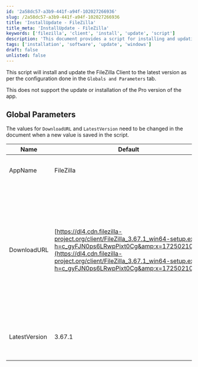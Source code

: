 ```yaml
---
id: '2a58dc57-a3b9-441f-a94f-102027266936'
slug: /2a58dc57-a3b9-441f-a94f-102027266936
title: 'InstallUpdate - FileZilla'
title_meta: 'InstallUpdate - FileZilla'
keywords: ['filezilla', 'client', 'install', 'update', 'script']
description: 'This document provides a script for installing and updating the FileZilla Client to the latest version based on the configurations set in the Globals and Parameters tab. It outlines the necessary parameters and provides a sample run for reference.'
tags: ['installation', 'software', 'update', 'windows']
draft: false
unlisted: false
---
```


This script will install and update the FileZilla Client to the latest version as per the configuration done in the `Globals and Parameters` tab.

This does not support the update or installation of the Pro version of the app.

## Global Parameters 

The values for `DownloadURL` and `LatestVersion` need to be changed in the document when a new value is saved in the script.

| Name          | Default                                                                                                                                                         | Description                                         |
|---------------|-----------------------------------------------------------------------------------------------------------------------------------------------------------------|-----------------------------------------------------|
| AppName       | FileZilla                                                                                                                                                      | Name of the application to be installed              |
| DownloadURL   | [https://dl4.cdn.filezilla-project.org/client/FileZilla_3.67.1_win64-setup.exe?h=c_gyFJN0ps6LRwpPixt0Cg&amp;x=1725021044](https://dl4.cdn.filezilla-project.org/client/FileZilla_3.67.1_win64-setup.exe?h=c_gyFJN0ps6LRwpPixt0Cg&amp;x=1725021044) | Download URL of the application. This URL can be updated if FileZilla releases a new stable version of the application. This URL will download version 3.67.1. |
| LatestVersion  | 3.67.1                                                                                                                                                         | The version that is going to be downloaded and installed. |